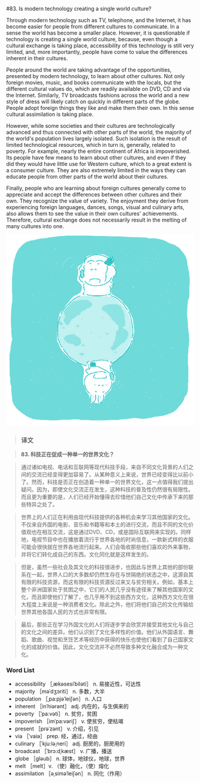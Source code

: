 #83. Is modern technology creating a single world culture?

Through modern technology such as TV, telephone, and the Internet, it has become easier for people from different cultures to communicate. In a sense the world has become a smaller place. However, it is questionable if technology is creating a single world culture, because, even though a cultural exchange is taking place, accessibility of this technology is still very limited, and, more importantly, people have come to value the differences inherent in their cultures.

People around the world are taking advantage of the opportunities, presented by modern technology, to learn about other cultures. Not only foreign movies, music, and books communicate with the locals, but the different cultural values do, which are readily available on DVD, CD and via the Internet. Similarly, TV broadcasts fashions across the world and a new style of dress will likely catch on quickly in different parts of the globe. People adopt foreign things they like and make them their own. In this sense cultural assimilation is taking place.

However, while some societies and their cultures are technologically advanced and thus connected with other parts of the world, the majority of the world's population lives largely isolated. Such isolation is the result of limited technological resources, which in turn is, generally, related to poverty. For example, nearly the entire continent of Africa is impoverished. Its people have few means to learn about other cultures, and even if they did they would have little use for Western culture, which to a great extent is a consumer culture. They are also extremely limited in the ways they can educate people from other parts of the world about their cultures.

Finally, people who are learning about foreign cultures generally come to appreciate and accept the differences between other cultures and their own. They recognize the value of variety. The enjoyment they derive from experiencing foreign languages, dances, songs, visual and culinary arts, also allows them to see the value in their own cultures' achievements. Therefore, cultural exchange does not necessarily result in the melting of many cultures into one.

![](images/TOEFL-iBT-High-Score-Essays-083.jpg)

> ### 译文

> **83. 科技正在促成一种单一的世界文化？**

> 通过诸如电视、电话和互联网等现代科技手段，来自不同文化背景的人们之间的交流已经变得更加容易了。从某种意义上来说，世界已经变得比以前小了。然而，科技是否正在创造着一种单一的世界文化，这一点值得我们提出疑问。因为，即使文化交流正在发生，这种科技的普及性仍然很有局限性。而且更为重要的是，人们已经开始懂得去珍惜他们自己文化中传承下来的那些特异之处了。

> 世界上的人们正在利用由现代科技提供的各种机会来学习其他国家的文化。不仅来自外国的电影、音乐和书籍等和本土的进行交流，而且不同的文化价值观也在相互交流，这是通过DVD、CD，或是国际互联网来实现的。同样地，电视节目中也在播放着流行于世界各地的时尚信息，一款新式样的衣服可能会很快就在世界各地流行起来。人们会吸收那些他们喜欢的外来事物，并将它们转化成自己的东西。文化同化就是这样发生的。

> 但是，虽然一些社会及其文化的科技很进步，也因此与世界上其他的部份联系在一起，世界人口的大多数却仍然生存在与世隔绝的状态之中，这源自其有限的科技资源，而这有限的科技资源反过来又与贫穷相关。例如，基本上整个非洲国家处于贫困之中，它们的人民几乎没有途径来了解其他国家的文化，而且即使他们了解了，也几乎用不到这些西方文化，这种西方文化在很大程度上来说是一种消费者文化。除此之外，他们将他们自己的文化传输给世界其他各国人民的方式也非常有限。

> 最后，那些正在学习外国文化的人们将逐步学会欣赏并接受其他文化与自己的文化之间的差异。他们认识到了文化多样性的价值。他们从外国语言、舞蹈、歌曲、视觉和烹饪艺术等经历中获得的快乐也使他们看到了自己国家文化的成就的价值。因此，文化交流并不必然导致多种文化融合成为一种文化。

### Word List

 * accessibility ［ˌækəsesiˈbiləti］ n. 易接近性，可达性
 * majority ［məˈdʒɔriti］ n. 多数，大半
 * population ［ˌpa:pjəˈleiʃən］ n. 人口
 * inherent ［inˈhiərənt］ adj. 内在的，与生俱来的
 * poverty ［ˈpa:vəti］ n. 贫穷，贫困
 * impoverish ［imˈpa:vəriʃ］ v. 使贫穷，使枯竭
 * present ［prəˈzənt］ v. 介绍，引见
 * via ［ˈvaiə］ prep. 经，通过，经由
 * culinary ［ˈkju:ləˌneri］ adj. 厨房的，厨房用的
 * broadcast ［ˈbrɔ:dˌkæst］ v. 广播，播送
 * globe ［gləub］ n. 球体，地球仪，地球，世界
 * melt ［melt］v. （使）融化，（使）熔化
 * assimilation ［əˌsiməˈleiʃən］ n. 同化（作用）
